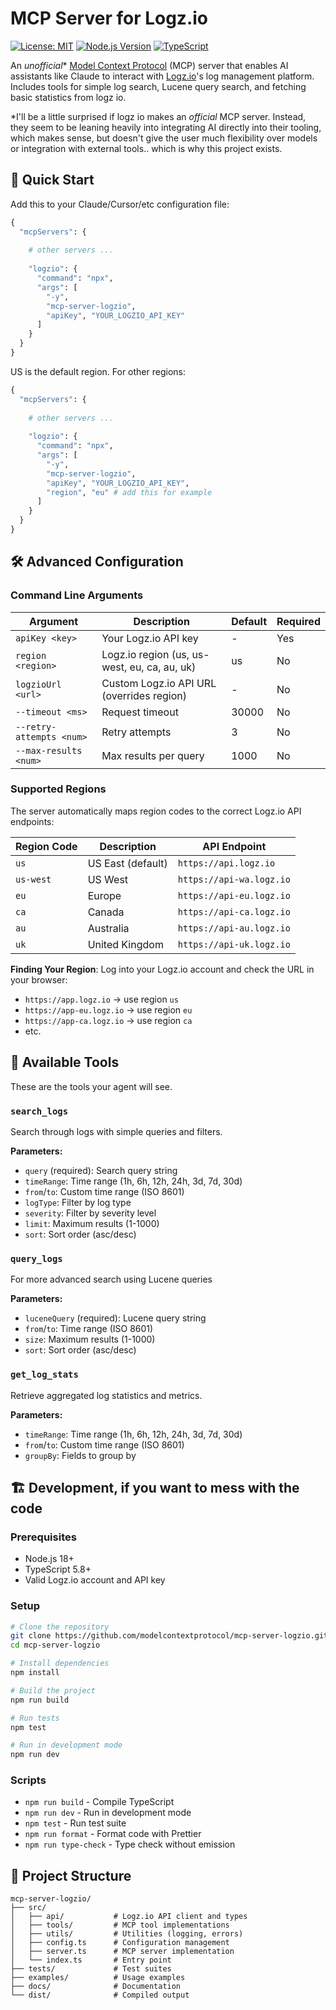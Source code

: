# MCP Server for Logz.io

[![License: MIT](https://img.shields.io/badge/License-MIT-yellow.svg)](https://opensource.org/licenses/MIT)
[![Node.js Version](https://img.shields.io/badge/node-%3E%3D18.0.0-brightgreen.svg)](https://nodejs.org/)
[![TypeScript](https://img.shields.io/badge/TypeScript-5.3+-blue.svg)](https://www.typescriptlang.org/)

An *unofficial*\* [Model Context Protocol](https://modelcontextprotocol.io/) (MCP) server that enables AI assistants like Claude to interact with [Logz.io](https://logz.io/)'s log management platform. Includes tools for simple log search, Lucene query search, and fetching basic statistics from logz io.

\*I'll be a little surprised if logz io makes an *official* MCP server. Instead, they seem to be leaning heavily into integrating AI directly into their tooling, which makes sense, but doesn't give the user much flexibility over models or integration with external tools.. which is why this project exists.

## 🚀 Quick Start

Add this to your Claude/Cursor/etc configuration file:

```python
{
  "mcpServers": {
    
    # other servers ...
    
    "logzio": {
      "command": "npx",
      "args": [
        "-y",
        "mcp-server-logzio", 
        "apiKey", "YOUR_LOGZIO_API_KEY"
      ]
    }
  }
}
```

US is the default region. For other regions:

```python
{
  "mcpServers": {
    
    # other servers ...
    
    "logzio": {
      "command": "npx", 
      "args": [
        "-y",
        "mcp-server-logzio",
        "apiKey", "YOUR_LOGZIO_API_KEY",
        "region", "eu" # add this for example
      ]
    }
  }
}
```

## 🛠️ Advanced Configuration

### Command Line Arguments

| Argument | Description | Default | Required |
|----------|-------------|---------|----------|
| `apiKey <key>` | Your Logz.io API key | - | Yes |
| `region <region>` | Logz.io region (us, us-west, eu, ca, au, uk) | us | No |
| `logzioUrl <url>` | Custom Logz.io API URL (overrides region) | - | No |
| `--timeout <ms>` | Request timeout | 30000 | No |
| `--retry-attempts <num>` | Retry attempts | 3 | No |
| `--max-results <num>` | Max results per query | 1000 | No |

### Supported Regions

The server automatically maps region codes to the correct Logz.io API endpoints:

| Region Code | Description | API Endpoint |
|-------------|-------------|--------------|
| `us` | US East (default) | `https://api.logz.io` |
| `us-west` | US West | `https://api-wa.logz.io` |
| `eu` | Europe | `https://api-eu.logz.io` |
| `ca` | Canada | `https://api-ca.logz.io` |
| `au` | Australia | `https://api-au.logz.io` |
| `uk` | United Kingdom | `https://api-uk.logz.io` |

**Finding Your Region**: Log into your Logz.io account and check the URL in your browser:
- `https://app.logz.io` → use region `us`
- `https://app-eu.logz.io` → use region `eu`
- `https://app-ca.logz.io` → use region `ca`
- etc.

## 🔧 Available Tools

These are the tools your agent will see.

### `search_logs`
Search through logs with simple queries and filters.

**Parameters:**
- `query` (required): Search query string
- `timeRange`: Time range (1h, 6h, 12h, 24h, 3d, 7d, 30d)
- `from`/`to`: Custom time range (ISO 8601)
- `logType`: Filter by log type
- `severity`: Filter by severity level
- `limit`: Maximum results (1-1000)
- `sort`: Sort order (asc/desc)

### `query_logs`
For more advanced search using Lucene queries

**Parameters:**
- `luceneQuery` (required): Lucene query string
- `from`/`to`: Time range (ISO 8601)
- `size`: Maximum results (1-1000)
- `sort`: Sort order (asc/desc)

### `get_log_stats`
Retrieve aggregated log statistics and metrics.

**Parameters:**
- `timeRange`: Time range (1h, 6h, 12h, 24h, 3d, 7d, 30d)
- `from`/`to`: Custom time range (ISO 8601)
- `groupBy`: Fields to group by

## 🏗️ Development, if you want to mess with the code

### Prerequisites

- Node.js 18+
- TypeScript 5.8+
- Valid Logz.io account and API key

### Setup

```bash
# Clone the repository
git clone https://github.com/modelcontextprotocol/mcp-server-logzio.git
cd mcp-server-logzio

# Install dependencies
npm install

# Build the project
npm run build

# Run tests
npm test

# Run in development mode
npm run dev
```

### Scripts

- `npm run build` - Compile TypeScript
- `npm run dev` - Run in development mode
- `npm test` - Run test suite
- `npm run format` - Format code with Prettier
- `npm run type-check` - Type check without emission

## 📁 Project Structure

```
mcp-server-logzio/
├── src/
│   ├── api/           # Logz.io API client and types
│   ├── tools/         # MCP tool implementations
│   ├── utils/         # Utilities (logging, errors)
│   ├── config.ts      # Configuration management
│   ├── server.ts      # MCP server implementation
│   └── index.ts       # Entry point
├── tests/             # Test suites
├── examples/          # Usage examples
├── docs/              # Documentation
└── dist/              # Compiled output
```
